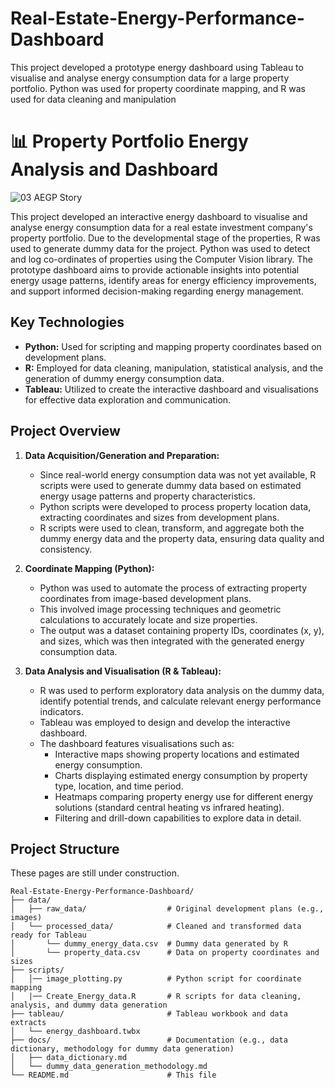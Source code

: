# Real-Estate-Energy-Performance-Dashboard
This project developed a prototype energy dashboard using Tableau to visualise and analyse energy consumption data for a large property portfolio. Python was used for property coordinate mapping, and R was used for data cleaning and manipulation

# 📊 Property Portfolio Energy Analysis and Dashboard

![03 AEGP Story](https://github.com/user-attachments/assets/482d32ef-8190-49a0-bc71-e16ef1194814)

This project developed an interactive energy dashboard to visualise and analyse energy consumption data for a real estate investment company's property portfolio. Due to the developmental stage of the properties, R was used to generate dummy data for the project. Python was used to detect and log co-ordinates of properties using the Computer Vision library. The prototype dashboard aims to provide actionable insights into potential energy usage patterns, identify areas for energy efficiency improvements, and support informed decision-making regarding energy management.

## Key Technologies

* **Python:** Used for scripting and mapping property coordinates based on development plans.
* **R:** Employed for data cleaning, manipulation, statistical analysis, and the generation of dummy energy consumption data.
* **Tableau:** Utilized to create the interactive dashboard and visualisations for effective data exploration and communication.

## Project Overview

1.  **Data Acquisition/Generation and Preparation:**
    * Since real-world energy consumption data was not yet available, R scripts were used to generate dummy data based on estimated energy usage patterns and property characteristics.
    * Python scripts were developed to process property location data, extracting coordinates and sizes from development plans.
    * R scripts were used to clean, transform, and aggregate both the dummy energy data and the property data, ensuring data quality and consistency.

2.  **Coordinate Mapping (Python):**
    * Python was used to automate the process of extracting property coordinates from image-based development plans.
    * This involved image processing techniques and geometric calculations to accurately locate and size properties.
    * The output was a dataset containing property IDs, coordinates (x, y), and sizes, which was then integrated with the generated energy consumption data.

3.  **Data Analysis and Visualisation (R & Tableau):**
    * R was used to perform exploratory data analysis on the dummy data, identify potential trends, and calculate relevant energy performance indicators.
    * Tableau was employed to design and develop the interactive dashboard.
    * The dashboard features visualisations such as:
        * Interactive maps showing property locations and estimated energy consumption.
        * Charts displaying estimated energy consumption by property type, location, and time period.
        * Heatmaps comparing property energy use for different energy solutions (standard central heating vs infrared heating).
        * Filtering and drill-down capabilities to explore data in detail.

## Project Structure
These pages are still under construction.

```
Real-Estate-Energy-Performance-Dashboard/
├── data/
│   ├── raw_data/                  # Original development plans (e.g., images)
│   └── processed_data/            # Cleaned and transformed data ready for Tableau
│       └── dummy_energy_data.csv  # Dummy data generated by R
│       └── property_data.csv      # Data on property coordinates and sizes
├── scripts/ 
│   │── image_plotting.py          # Python script for coordinate mapping
│   |── Create_Energy_data.R       # R scripts for data cleaning, analysis, and dummy data generation
├── tableau/                       # Tableau workbook and data extracts
│   └── energy_dashboard.twbx
├── docs/                          # Documentation (e.g., data dictionary, methodology for dummy data generation)
│   ├── data_dictionary.md
│   └── dummy_data_generation_methodology.md
└── README.md                      # This file
```
